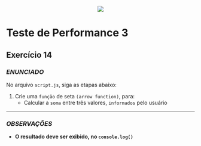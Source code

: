 <p align="center">
	<img src="https://www.infnet.edu.br/infnet/wp-content/themes/infnet.homepage//assets/img/LogoInfnetRodape.png"/>
</p>

# Teste de Performance 3

## Exercício 14

### _ENUNCIADO_

No arquivo `script.js`, siga as etapas abaixo:

1. Crie uma `função` de seta `(arrow function)`, para:
    - Calcular a `soma` entre três valores, `informados` pelo usuário

---

### _OBSERVAÇÕES_

- **O resultado deve ser exibido, no `console.log()`**
